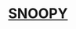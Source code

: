 
# [SNOOPY](https://serverless-page-bucket-v3jw8w80-1307036795.cos-website.ap-hongkong.myqcloud.com/)

